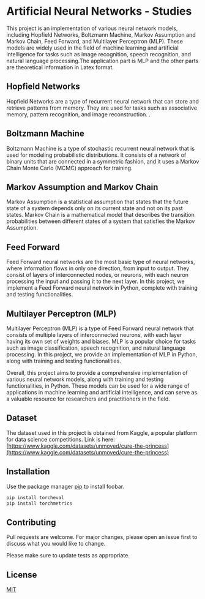 # Artificial Neural Networks - Studies

This project is an implementation of various neural network models, including Hopfield Networks, Boltzmann Machine, Markov Assumption and Markov Chain, Feed Forward, and Multilayer Perceptron (MLP). These models are widely used in the field of machine learning and artificial intelligence for tasks such as image recognition, speech recognition, and natural language processing.The application part is MLP and the other parts are theoretical information in Latex format.

## Hopfield Networks
Hopfield Networks are a type of recurrent neural network that can store and retrieve patterns from memory. They are used for tasks such as associative memory, pattern recognition, and image reconstruction. .

## Boltzmann Machine
Boltzmann Machine is a type of stochastic recurrent neural network that is used for modeling probabilistic distributions. It consists of a network of binary units that are connected in a symmetric fashion, and it uses a Markov Chain Monte Carlo (MCMC) approach for training. 

## Markov Assumption and Markov Chain
Markov Assumption is a statistical assumption that states that the future state of a system depends only on its current state and not on its past states. Markov Chain is a mathematical model that describes the transition probabilities between different states of a system that satisfies the Markov Assumption.

## Feed Forward
Feed Forward neural networks are the most basic type of neural networks, where information flows in only one direction, from input to output. They consist of layers of interconnected nodes, or neurons, with each neuron processing the input and passing it to the next layer. In this project, we implement a Feed Forward neural network in Python, complete with training and testing functionalities.

## Multilayer Perceptron (MLP)
Multilayer Perceptron (MLP) is a type of Feed Forward neural network that consists of multiple layers of interconnected neurons, with each layer having its own set of weights and biases. MLP is a popular choice for tasks such as image classification, speech recognition, and natural language processing. In this project, we provide an implementation of MLP in Python, along with training and testing functionalities.

Overall, this project aims to provide a comprehensive implementation of various neural network models, along with training and testing functionalities, in Python. These models can be used for a wide range of applications in machine learning and artificial intelligence, and can serve as a valuable resource for researchers and practitioners in the field.


## Dataset
The dataset used in this project is obtained from Kaggle, a popular platform for data science competitions. Link is here: [https://www.kaggle.com/datasets/unmoved/cure-the-princess](https://www.kaggle.com/datasets/unmoved/cure-the-princess)

## Installation

Use the package manager [pip](https://pip.pypa.io/en/stable/) to install foobar.

```bash
pip install torcheval
pip install torchmetrics
```

## Contributing

Pull requests are welcome. For major changes, please open an issue first
to discuss what you would like to change.

Please make sure to update tests as appropriate.

## License

[MIT](https://choosealicense.com/licenses/mit/)
